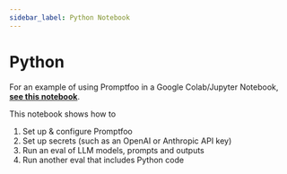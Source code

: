 ```yaml
---
sidebar_label: Python Notebook
---
```


# Python

For an example of using Promptfoo in a Google Colab/Jupyter Notebook, **[see this notebook](https://colab.research.google.com/gist/typpo/734a5f53eb1922f90198538dbe17aa27/promptfoo-example-1.ipynb)**.

This notebook shows how to

1.  Set up & configure Promptfoo
2.  Set up secrets (such as an OpenAI or Anthropic API key)
3.  Run an eval of LLM models, prompts and outputs
4.  Run another eval that includes Python code
